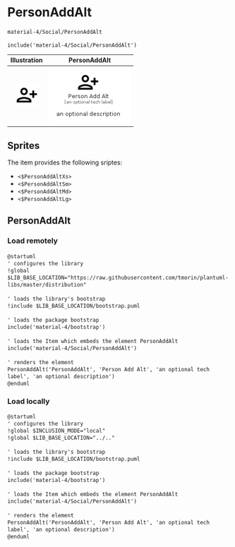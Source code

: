 # PersonAddAlt


```text
material-4/Social/PersonAddAlt
```

```text
include('material-4/Social/PersonAddAlt')
```



| Illustration | PersonAddAlt |
| :---: | :---: |
| ![illustration for Illustration](../../material-4/Social/PersonAddAlt.png) | ![illustration for PersonAddAlt](../../material-4/Social/PersonAddAlt.Local.png) |



## Sprites
The item provides the following sriptes:

- `<$PersonAddAltXs>`
- `<$PersonAddAltSm>`
- `<$PersonAddAltMd>`
- `<$PersonAddAltLg>`





## PersonAddAlt

### Load remotely
```plantuml
@startuml
' configures the library
!global $LIB_BASE_LOCATION="https://raw.githubusercontent.com/tmorin/plantuml-libs/master/distribution"

' loads the library's bootstrap
!include $LIB_BASE_LOCATION/bootstrap.puml

' loads the package bootstrap
include('material-4/bootstrap')

' loads the Item which embeds the element PersonAddAlt
include('material-4/Social/PersonAddAlt')

' renders the element
PersonAddAlt('PersonAddAlt', 'Person Add Alt', 'an optional tech label', 'an optional description')
@enduml
```

### Load locally
```plantuml
@startuml
' configures the library
!global $INCLUSION_MODE="local"
!global $LIB_BASE_LOCATION="../.."

' loads the library's bootstrap
!include $LIB_BASE_LOCATION/bootstrap.puml

' loads the package bootstrap
include('material-4/bootstrap')

' loads the Item which embeds the element PersonAddAlt
include('material-4/Social/PersonAddAlt')

' renders the element
PersonAddAlt('PersonAddAlt', 'Person Add Alt', 'an optional tech label', 'an optional description')
@enduml
```

